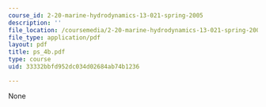 ```yaml
---
course_id: 2-20-marine-hydrodynamics-13-021-spring-2005
description: ''
file_location: /coursemedia/2-20-marine-hydrodynamics-13-021-spring-2005/33332bbfd952dc034d02684ab74b1236_ps_4b.pdf
file_type: application/pdf
layout: pdf
title: ps_4b.pdf
type: course
uid: 33332bbfd952dc034d02684ab74b1236

---
```

None